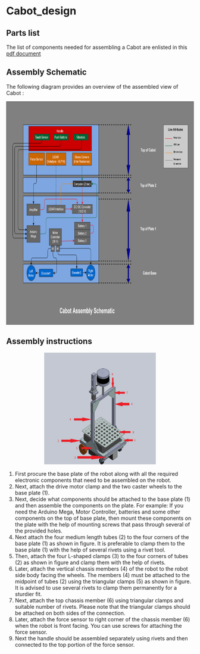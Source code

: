 # Cabot_design

## Parts list

The list of components needed for assembling a Cabot are enlisted in this [pdf document](components/CaBot2-E2_parts_list.pdf)

## Assembly Schematic

The following diagram provides an overview of the assembled view of Cabot :

<p align="center">
  <img width="800" height="600" src="figures/Cabot Assembly.png">
</p>


## Assembly instructions

<p align="center">
  <img width="300" height="300" src="figures/cabot.png">
</p>

1. First procure the base plate of the robot along with all the required electronic components that need to be assembled on the robot.
2. Next, attach the drive motor clamp and the two caster wheels to the base plate (1).
3. Next, decide what components should be attached to the base plate (1) and then assemble the components on the plate. For example: If you need the Arduino Mega, Motor Controller, batteries and some other components on the top of base plate, then mount these components on the plate with the help of mounting screws that pass through several of the provided holes.
4. Next attach the four medium length tubes (2) to the four corners of the base plate (1) as shown in figure. It is preferable to clamp them to the base plate (1) with the help of several rivets using a rivet tool.
5. Then, attach the four L-shaped clamps (3) to the four corners of tubes (2) as shown in figure and clamp them with the help of rivets.
6. Later, attach the vertical chassis members (4) of the robot to the robot side body facing the wheels. The members (4) must be attached to the midpoint of tubes (2) using the triangular clamps (5) as shown in figure. It is advised to use several rivets to clamp them permanently for a sturdier fit.
7. Next, attach the top chassis member (6) using triangular clamps and suitable number of rivets. Please note that the triangular clamps should be attached on both sides of the connection.
8. Later, attach the force sensor to right corner of the chassis member (6) when the robot is front facing. You can use screws for attaching the force sensor.
9. Next the handle should be assembled separately using rivets and then connected to the top portion of the force sensor.